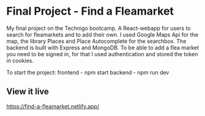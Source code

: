 # Final Project - Find a Fleamarket

My final project on the Technigo bootcamp. A React-webapp for users to search for fleamarkets and to add their own.
I used Google Maps Api for the map, the library Places and Place Autocomplete for the searchbox.
The backend is built with Express and MongoDB.
To be able to add a flea market you need to be signed in, for that I used authentication and stored the token in cookies.

To start the project:
frontend - npm start
backend - npm run dev

## View it live

https://find-a-fleamarket.netlify.app/
